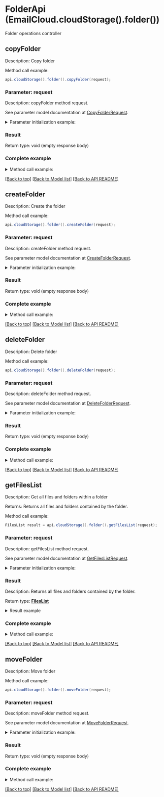 # FolderApi (EmailCloud.cloudStorage().folder())

Folder operations controller

<a name="copyFolder"></a>
## copyFolder

Description: Copy folder


Method call example:
```java
api.cloudStorage().folder().copyFolder(request);
```


### Parameter: request

Description: copyFolder method request.

See parameter model documentation at [CopyFolderRequest](CopyFolderRequest.md).

<details>
    <summary>Parameter initialization example:</summary>

```java
CopyFolderRequest request = Models.copyFolderRequest()
    .srcPath("/storage/path/to/source/folder")
    .destPath("/storage/path/to/destination/folder")
    .srcStorageName("First Storage")
    .destStorageName("Other Storage")
    .build();
```

</details>

### Result

Return type: void (empty response body)

### Complete example

<details>
    <summary>Method call example:</summary>

```java
EmailCloud api = new EmailCloud(appKey, appSid);

// Prepare parameters:
CopyFolderRequest request = Models.copyFolderRequest()
    .srcPath("/storage/path/to/source/folder")
    .destPath("/storage/path/to/destination/folder")
    .srcStorageName("First Storage")
    .destStorageName("Other Storage")
    .build();

// Call method:
api.cloudStorage().folder().copyFolder(request);
```

</details>

[[Back to top]](#) [[Back to Model list]](Models.md) [[Back to API README]](README.md)

<a name="createFolder"></a>
## createFolder

Description: Create the folder


Method call example:
```java
api.cloudStorage().folder().createFolder(request);
```


### Parameter: request

Description: createFolder method request.

See parameter model documentation at [CreateFolderRequest](CreateFolderRequest.md).

<details>
    <summary>Parameter initialization example:</summary>

```java
CreateFolderRequest request = Models.createFolderRequest()
    .path("/storage/path/to/new/folder")
    .storageName("First Storage")
    .build();
```

</details>

### Result

Return type: void (empty response body)

### Complete example

<details>
    <summary>Method call example:</summary>

```java
EmailCloud api = new EmailCloud(appKey, appSid);

// Prepare parameters:
CreateFolderRequest request = Models.createFolderRequest()
    .path("/storage/path/to/new/folder")
    .storageName("First Storage")
    .build();

// Call method:
api.cloudStorage().folder().createFolder(request);
```

</details>

[[Back to top]](#) [[Back to Model list]](Models.md) [[Back to API README]](README.md)

<a name="deleteFolder"></a>
## deleteFolder

Description: Delete folder


Method call example:
```java
api.cloudStorage().folder().deleteFolder(request);
```


### Parameter: request

Description: deleteFolder method request.

See parameter model documentation at [DeleteFolderRequest](DeleteFolderRequest.md).

<details>
    <summary>Parameter initialization example:</summary>

```java
DeleteFolderRequest request = Models.deleteFolderRequest()
    .path("/storage/path/to/folder")
    .storageName("First Storage")
    .recursive(true)
    .build();
```

</details>

### Result

Return type: void (empty response body)

### Complete example

<details>
    <summary>Method call example:</summary>

```java
EmailCloud api = new EmailCloud(appKey, appSid);

// Prepare parameters:
DeleteFolderRequest request = Models.deleteFolderRequest()
    .path("/storage/path/to/folder")
    .storageName("First Storage")
    .recursive(true)
    .build();

// Call method:
api.cloudStorage().folder().deleteFolder(request);
```

</details>

[[Back to top]](#) [[Back to Model list]](Models.md) [[Back to API README]](README.md)

<a name="getFilesList"></a>
## getFilesList

Description: Get all files and folders within a folder

Returns: Returns all files and folders contained by the folder.

Method call example:
```java
FilesList result = api.cloudStorage().folder().getFilesList(request);
```


### Parameter: request

Description: getFilesList method request.

See parameter model documentation at [GetFilesListRequest](GetFilesListRequest.md).

<details>
    <summary>Parameter initialization example:</summary>

```java
GetFilesListRequest request = Models.getFilesListRequest()
    .path("/storage/path/to/folder")
    .storageName("First Storage")
    .build();
```

</details>

### Result

Description: Returns all files and folders contained by the folder.

Return type: [**FilesList**](FilesList.md)

<details>
    <summary>Result example</summary>

```java
result = Models.filesList()
    .value(Arrays.<StorageFile>asList(
        Models.storageFile()
            .name("file.ext")
            .modifiedDate(Calendar.getInstance().getTime())
            .size(1024)
            .path("/path/to/file/on/storage")
            .build()))
    .build();
```
</details>

### Complete example

<details>
    <summary>Method call example:</summary>

```java
EmailCloud api = new EmailCloud(appKey, appSid);

// Prepare parameters:
GetFilesListRequest request = Models.getFilesListRequest()
    .path("/storage/path/to/folder")
    .storageName("First Storage")
    .build();

// Call method:
FilesList result = api.cloudStorage().folder().getFilesList(request);

// Result example:
result = Models.filesList()
    .value(Arrays.<StorageFile>asList(
        Models.storageFile()
            .name("file.ext")
            .modifiedDate(Calendar.getInstance().getTime())
            .size(1024)
            .path("/path/to/file/on/storage")
            .build()))
    .build();

```

</details>

[[Back to top]](#) [[Back to Model list]](Models.md) [[Back to API README]](README.md)

<a name="moveFolder"></a>
## moveFolder

Description: Move folder


Method call example:
```java
api.cloudStorage().folder().moveFolder(request);
```


### Parameter: request

Description: moveFolder method request.

See parameter model documentation at [MoveFolderRequest](MoveFolderRequest.md).

<details>
    <summary>Parameter initialization example:</summary>

```java
MoveFolderRequest request = Models.moveFolderRequest()
    .srcPath("/storage/path/to/source/folder")
    .destPath("/storage/path/to/destination/folder")
    .srcStorageName("First Storage")
    .destStorageName("Other Storage")
    .build();
```

</details>

### Result

Return type: void (empty response body)

### Complete example

<details>
    <summary>Method call example:</summary>

```java
EmailCloud api = new EmailCloud(appKey, appSid);

// Prepare parameters:
MoveFolderRequest request = Models.moveFolderRequest()
    .srcPath("/storage/path/to/source/folder")
    .destPath("/storage/path/to/destination/folder")
    .srcStorageName("First Storage")
    .destStorageName("Other Storage")
    .build();

// Call method:
api.cloudStorage().folder().moveFolder(request);
```

</details>

[[Back to top]](#) [[Back to Model list]](Models.md) [[Back to API README]](README.md)

